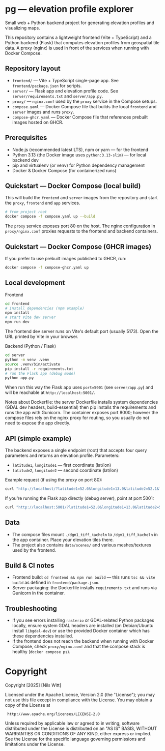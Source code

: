 # pg — elevation profile explorer

Small web + Python backend project for generating elevation profiles and visualizing maps.

This repository contains a lightweight frontend (Vite + TypeScript) and a Python backend (Flask) that computes elevation profiles from geospatial tile data. A proxy (nginx) is used in front of the services when running with Docker Compose.

## Repository layout

- `frontend/` — Vite + TypeScript single-page app. See `frontend/package.json` for scripts.
- `server/` — Flask app and elevation profile code. See `server/requirements.txt` and `server/app.py`.
- `proxy/` — `nginx.conf` used by the `proxy` service in the Compose setups.
- `compose.yaml` — Docker Compose file that builds the local `frontend` and `server` images and runs `proxy`.
- `compose-ghcr.yaml` — Docker Compose file that references prebuilt images hosted on GHCR.

## Prerequisites

- Node.js (recommended latest LTS), npm or yarn — for the frontend
- Python 3.13 (the Docker image uses `python:3.13-slim`) — for local backend dev
- pip and virtualenv (or venv) for Python dependency management
- Docker & Docker Compose (for containerized runs)

## Quickstart — Docker Compose (local build)

This will build the `frontend` and `server` images from the repository and start the `proxy`, `frontend` and `app` services.

```bash
# from project root
docker compose -f compose.yaml up --build
```

The `proxy` service exposes port 80 on the host. The nginx configuration in `proxy/nginx.conf` proxies requests to the frontend and backend containers.

## Quickstart — Docker Compose (GHCR images)

If you prefer to use prebuilt images published to GHCR, run:

```bash
docker compose -f compose-ghcr.yaml up
```

## Local development

Frontend

```bash
cd frontend
# install dependencies (npm example)
npm install
# start Vite dev server
npm run dev
```

The frontend dev server runs on Vite's default port (usually 5173). Open the URL printed by Vite in your browser.

Backend (Python / Flask)

```bash
cd server
python -m venv .venv
source .venv/bin/activate
pip install -r requirements.txt
# run the Flask app (debug mode)
python app.py
```

When run this way the Flask app uses `port=5001` (see `server/app.py`) and will be reachable at `http://localhost:5001/`.

Notes about Dockerfile: the server Dockerfile installs system dependencies (GDAL dev headers, build-essential) then pip installs the requirements and runs the app with Gunicorn. The container exposes port 8000; however the compose files rely on the nginx proxy for routing, so you usually do not need to expose the app directly.

## API (simple example)

The backend exposes a single endpoint (root) that accepts four query parameters and returns an elevation profile. Parameters:

- `latitude1`, `longitude1` — first coordinate (lat/lon)
- `latitude2`, `longitude2` — second coordinate (lat/lon)

Example request (if using the proxy on port 80):

```bash
curl "http://localhost/?latitude1=52.0&longitude1=13.0&latitude2=52.1&longitude2=13.1"
```

If you're running the Flask app directly (debug server), point at port 5001:

```bash
curl "http://localhost:5001/?latitude1=52.0&longitude1=13.0&latitude2=52.1&longitude2=13.1"
```

## Data

- The compose files mount `./dgm1_tiff_kacheln` to `/dgm1_tiff_kacheln` in the app container. Place your elevation tiles there.
- The project also contains `data/scenes/` and various meshes/textures used by the frontend.

## Build & CI notes

- Frontend build: `cd frontend && npm run build` — this runs `tsc && vite build` as defined in `frontend/package.json`.
- Server packaging: the Dockerfile installs `requirements.txt` and runs via Gunicorn in the container.

## Troubleshooting

- If you see errors installing `rasterio` or GDAL-related Python packages locally, ensure system GDAL headers are installed (on Debian/Ubuntu install `libgdal-dev`) or use the provided Docker container which has these dependencies installed.
- If the frontend does not reach the backend when running with Docker Compose, check `proxy/nginx.conf` and that the compose stack is healthy (`docker compose ps`).


# Copyright
Copyright [2025] [Nils Witt]

   Licensed under the Apache License, Version 2.0 (the "License");
   you may not use this file except in compliance with the License.
   You may obtain a copy of the License at

     http://www.apache.org/licenses/LICENSE-2.0

   Unless required by applicable law or agreed to in writing, software
   distributed under the License is distributed on an "AS IS" BASIS,
   WITHOUT WARRANTIES OR CONDITIONS OF ANY KIND, either express or implied.
   See the License for the specific language governing permissions and
   limitations under the License.
